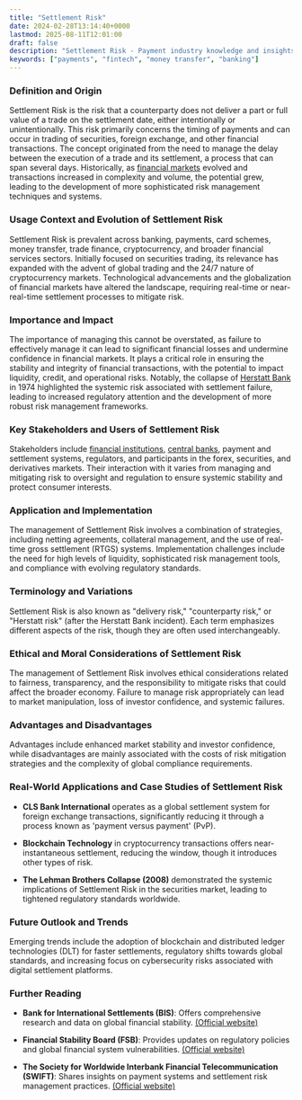 ```yaml
---
title: "Settlement Risk"
date: 2024-02-28T13:14:40+0000
lastmod: 2025-08-11T12:01:00
draft: false
description: "Settlement Risk - Payment industry knowledge and insights"
keywords: ["payments", "fintech", "money transfer", "banking"]
---
```


### Definition and Origin

Settlement Risk is the risk that a counterparty does not deliver a part or full value of a trade on the settlement date, either intentionally or unintentionally. This risk primarily concerns the timing of payments and can occur in trading of securities, foreign exchange, and other financial transactions. The concept originated from the need to manage the delay between the execution of a trade and its settlement, a process that can span several days. Historically, as [financial markets](https://faisalkhanllc.xyz/resources/payments-wiki/f/financial-markets/) evolved and transactions increased in complexity and volume, the potential grew, leading to the development of more sophisticated risk management techniques and systems.

### Usage Context and Evolution of Settlement Risk

Settlement Risk is prevalent across banking, payments, card schemes, money transfer, trade finance, cryptocurrency, and broader financial services sectors. Initially focused on securities trading, its relevance has expanded with the advent of global trading and the 24/7 nature of cryptocurrency markets. Technological advancements and the globalization of financial markets have altered the landscape, requiring real-time or near-real-time settlement processes to mitigate risk.

### Importance and Impact

The importance of managing this cannot be overstated, as failure to effectively manage it can lead to significant financial losses and undermine confidence in financial markets. It plays a critical role in ensuring the stability and integrity of financial transactions, with the potential to impact liquidity, credit, and operational risks. Notably, the collapse of [Herstatt Bank](https://faisalkhanllc.xyz/resources/payments-wiki/h/what-is-the-herstatt-risk/) in 1974 highlighted the systemic risk associated with settlement failure, leading to increased regulatory attention and the development of more robust risk management frameworks.

### Key Stakeholders and Users of Settlement Risk

Stakeholders include [financial institutions](https://faisalkhanllc.xyz/resources/payments-wiki/f/financial-institution-fi/), [central banks](https://faisalkhanllc.xyz/resources/payments-wiki/c/central-banks/), payment and settlement systems, regulators, and participants in the forex, securities, and derivatives markets. Their interaction with it varies from managing and mitigating risk to oversight and regulation to ensure systemic stability and protect consumer interests.

### Application and Implementation

The management of Settlement Risk involves a combination of strategies, including netting agreements, collateral management, and the use of real-time gross settlement (RTGS) systems. Implementation challenges include the need for high levels of liquidity, sophisticated risk management tools, and compliance with evolving regulatory standards.

### Terminology and Variations

Settlement Risk is also known as "delivery risk," "counterparty risk," or "Herstatt risk" (after the Herstatt Bank incident). Each term emphasizes different aspects of the risk, though they are often used interchangeably.

### Ethical and Moral Considerations of Settlement Risk

The management of Settlement Risk involves ethical considerations related to fairness, transparency, and the responsibility to mitigate risks that could affect the broader economy. Failure to manage risk appropriately can lead to market manipulation, loss of investor confidence, and systemic failures.

### Advantages and Disadvantages

Advantages include enhanced market stability and investor confidence, while disadvantages are mainly associated with the costs of risk mitigation strategies and the complexity of global compliance requirements.

### Real-World Applications and Case Studies of Settlement Risk

- **CLS Bank International** operates as a global settlement system for foreign exchange transactions, significantly reducing it through a process known as 'payment versus payment' (PvP).

- **Blockchain Technology** in cryptocurrency transactions offers near-instantaneous settlement, reducing the window, though it introduces other types of risk.

- **The Lehman Brothers Collapse (2008)** demonstrated the systemic implications of Settlement Risk in the securities market, leading to tightened regulatory standards worldwide.

### Future Outlook and Trends

Emerging trends include the adoption of blockchain and distributed ledger technologies (DLT) for faster settlements, regulatory shifts towards global standards, and increasing focus on cybersecurity risks associated with digital settlement platforms.

### Further Reading

- **Bank for International Settlements (BIS)**: Offers comprehensive research and data on global financial stability. [(Official website)](https://www.bis.org)

- **Financial Stability Board (FSB)**: Provides updates on regulatory policies and global financial system vulnerabilities. [(Official website)](https://www.fsb.org)

- **The Society for Worldwide Interbank Financial Telecommunication (SWIFT)**: Shares insights on payment systems and settlement risk management practices. [(Official website)](https://www.swift.com)